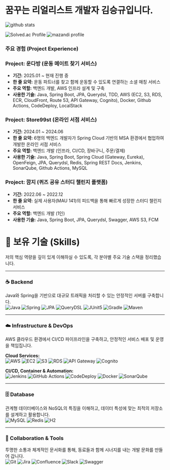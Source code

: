 # 꿈꾸는 리얼리스트 개발자 김승규입니다.
![github stats](https://github-readme-stats.vercel.app/api?username=seung-gyu-kim&show=reviews,discussions_started,discussions_answered,prs_merged,prs_merged_percentage&show_icons=true&theme=gruvbox)

![Solved.ac Profile](http://mazassumnida.wtf/api/v2/generate_badge?boj=airaen0129)
![mazandi profile](http://mazandi.herokuapp.com/api?handle=airaen0129&theme=dark)

### **주요 경험 (Project Experience)**

### **Project: 운다방 (운동 메이트 찾기 서비스)**
* **기간:** 2025.01 ~ 현재 진행 중
* **한 줄 요약:** 운동 파트너를 찾고 함께 운동할 수 있도록 연결하는 소셜 매칭 서비스
* **주요 역할:** 백엔드 개발, AWS 인프라 설계 및 구축
* **사용한 기술:** Java, Spring Boot, JPA, Querydsl, TDD, AWS (EC2, S3, RDS, ECR, CloudFront, Route 53, API Gateway, Cognito), Docker, Github Actions, CodeDeploy, LocalStack

### **Project: Store99st (온라인 서점 서비스)**
* **기간:** 2024.01 ~ 2024.06
* **한 줄 요약:** 6명의 백엔드 개발자가 Spring Cloud 기반의 MSA 환경에서 협업하여 개발한 온라인 서점 서비스
* **주요 역할:** 백엔드 개발 (인프라, CI/CD, 장바구니, 주문/결제)
* **사용한 기술:** Java, Spring Boot, Spring Cloud (Gateway, Eureka), OpenFeign, JPA, Querydsl, Redis, Spring REST Docs, Jenkins, SonarQube, Github Actions, MySQL

### **Project: 깜지 (퀴즈 공유 스터디 챌린지 플랫폼)**
* **기간:** 2022.06 ~ 2022.12
* **한 줄 요약:** 실제 사용자(MAU 141)의 피드백을 통해 빠르게 성장한 스터디 챌린지 서비스
* **주요 역할:** 백엔드 개발 (1인)
* **사용한 기술:** Java, Spring Boot, JPA, Querydsl, Swagger, AWS S3, FCM

# 🚀 보유 기술 (Skills)
저의 핵심 역량을 깊이 있게 이해하실 수 있도록, 각 분야별 주요 기술 스택을 정리했습니다.

---

### ☕ Backend
Java와 Spring을 기반으로 대규모 트래픽을 처리할 수 있는 안정적인 서버를 구축합니다.
<br>
<img src="https://img.shields.io/badge/Java-007396?style=for-the-badge&logo=java&logoColor=white" alt="Java"/> <img src="https://img.shields.io/badge/Spring-6DB33F?style=for-the-badge&logo=spring&logoColor=white" alt="Spring"/> <img src="https://img.shields.io/badge/JPA-4A4A4A?style=for-the-badge" alt="JPA"/> <img src="https://img.shields.io/badge/QueryDSL-6E6E6E?style=for-the-badge" alt="QueryDSL"/> <img src="https://img.shields.io/badge/JUnit5-25A162?style=for-the-badge&logo=junit5&logoColor=white" alt="JUnit5"/> <img src="https://img.shields.io/badge/Gradle-02303A?style=for-the-badge&logo=gradle&logoColor=white" alt="Gradle"/> <img src="https://img.shields.io/badge/Apache%20Maven-C71A36?style=for-the-badge&logo=apachemaven&logoColor=white" alt="Maven"/>

---

### ☁️ Infrastructure & DevOps
AWS 클라우드 환경에서 CI/CD 파이프라인을 구축하고, 안정적인 서비스 배포 및 운영을 책임집니다.

**Cloud Services:**
<br>
<img src="https://img.shields.io/badge/Amazon%20AWS-232F3E?style=for-the-badge&logo=amazonaws&logoColor=white" alt="AWS"/> <img src="https://img.shields.io/badge/Amazon%20EC2-FF9900?style=for-the-badge&logo=amazonec2&logoColor=white" alt="EC2"/> <img src="https://img.shields.io/badge/Amazon%20S3-569A31?style=for-the-badge&logo=amazons3&logoColor=white" alt="S3"/> <img src="https://img.shields.io/badge/Amazon%20RDS-527FFF?style=for-the-badge&logo=amazonrds&logoColor=white" alt="RDS"/> <img src="https://img.shields.io/badge/Amazon%20API%20Gateway-FF4F8B?style=for-the-badge&logo=amazonapigateway&logoColor=white" alt="API Gateway"/> <img src="https://img.shields.io/badge/Amazon%20Cognito-DD344C?style=for-the-badge&logo=amazoncognito&logoColor=white" alt="Cognito"/>

**CI/CD, Container & Automation:**
<br>
<img src="https://img.shields.io/badge/Jenkins-D24939?style=for-the-badge&logo=jenkins&logoColor=white" alt="Jenkins"/> <img src="https://img.shields.io/badge/GitHub%20Actions-2088FF?style=for-the-badge&logo=githubactions&logoColor=white" alt="GitHub Actions"/> <img src="https://img.shields.io/badge/AWS%20CodeDeploy-7A41E6?style=for-the-badge&logo=awscodedeploy&logoColor=white" alt="CodeDeploy"/> <img src="https://img.shields.io/badge/Docker-2496ED?style=for-the-badge&logo=docker&logoColor=white" alt="Docker"/> <img src="https://img.shields.io/badge/SonarQube-4E9BCD?style=for-the-badge&logo=sonarqube&logoColor=white" alt="SonarQube"/>

---

### 🗄️ Database
관계형 데이터베이스와 NoSQL의 특징을 이해하고, 데이터 특성에 맞는 최적의 저장소를 설계하고 활용합니다.
<br>
<img src="https://img.shields.io/badge/MySQL-4479A1?style=for-the-badge&logo=mysql&logoColor=white" alt="MySQL"/> <img src="https://img.shields.io/badge/Redis-DC382D?style=for-the-badge&logo=redis&logoColor=white" alt="Redis"/> <img src="https://img.shields.io/badge/H2-4A4A4A?style=for-the-badge" alt="H2"/>

---

### 🤝 Collaboration & Tools
투명한 소통과 체계적인 문서화를 통해, 동료들과 함께 시너지를 내는 개발 문화를 만들어 갑니다.
<br>
<img src="https://img.shields.io/badge/Git-F05032?style=for-the-badge&logo=git&logoColor=white" alt="Git"/> <img src="https://img.shields.io/badge/Jira-0052CC?style=for-the-badge&logo=jira&logoColor=white" alt="Jira"/> <img src="https://img.shields.io/badge/Confluence-172B4D?style=for-the-badge&logo=confluence&logoColor=white" alt="Confluence"/> <img src="https://img.shields.io/badge/Slack-4A154B?style=for-the-badge&logo=slack&logoColor=white" alt="Slack"/> <img src="https://img.shields.io/badge/Swagger-85EA2D?style=for-the-badge&logo=swagger&logoColor=black" alt="Swagger"/>

